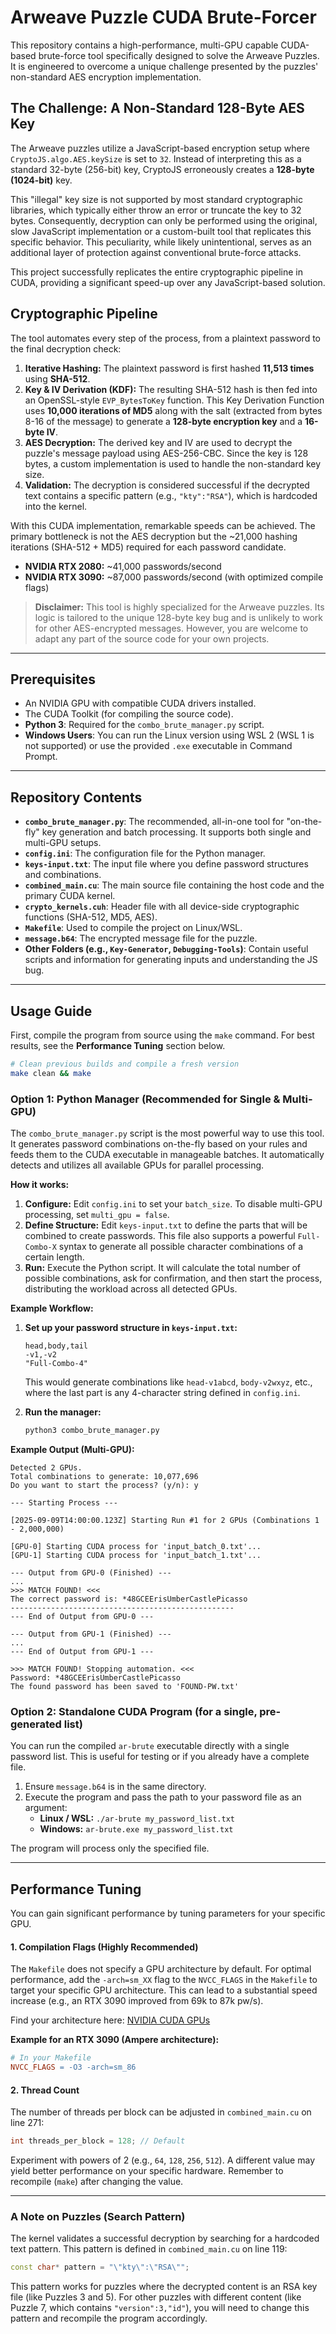 # Arweave Puzzle CUDA Brute-Forcer

This repository contains a high-performance, multi-GPU capable CUDA-based brute-force tool specifically designed to solve the Arweave Puzzles. It is engineered to overcome a unique challenge presented by the puzzles' non-standard AES encryption implementation.

## The Challenge: A Non-Standard 128-Byte AES Key

The Arweave puzzles utilize a JavaScript-based encryption setup where `CryptoJS.algo.AES.keySize` is set to `32`. Instead of interpreting this as a standard 32-byte (256-bit) key, CryptoJS erroneously creates a **128-byte (1024-bit)** key.

This "illegal" key size is not supported by most standard cryptographic libraries, which typically either throw an error or truncate the key to 32 bytes. Consequently, decryption can only be performed using the original, slow JavaScript implementation or a custom-built tool that replicates this specific behavior. This peculiarity, while likely unintentional, serves as an additional layer of protection against conventional brute-force attacks.

This project successfully replicates the entire cryptographic pipeline in CUDA, providing a significant speed-up over any JavaScript-based solution.

## Cryptographic Pipeline

The tool automates every step of the process, from a plaintext password to the final decryption check:

1.  **Iterative Hashing:** The plaintext password is first hashed **11,513 times** using **SHA-512**.
2.  **Key & IV Derivation (KDF):** The resulting SHA-512 hash is then fed into an OpenSSL-style `EVP_BytesToKey` function. This Key Derivation Function uses **10,000 iterations of MD5** along with the salt (extracted from bytes 8-16 of the message) to generate a **128-byte encryption key** and a **16-byte IV**.
3.  **AES Decryption:** The derived key and IV are used to decrypt the puzzle's message payload using AES-256-CBC. Since the key is 128 bytes, a custom implementation is used to handle the non-standard key size.
4.  **Validation:** The decryption is considered successful if the decrypted text contains a specific pattern (e.g., `"kty":"RSA"`), which is hardcoded into the kernel.

With this CUDA implementation, remarkable speeds can be achieved. The primary bottleneck is not the AES decryption but the ~21,000 hashing iterations (SHA-512 + MD5) required for each password candidate.

- **NVIDIA RTX 2080:** ~41,000 passwords/second
- **NVIDIA RTX 3090:** ~87,000 passwords/second (with optimized compile flags)

> **Disclaimer:** This tool is highly specialized for the Arweave puzzles. Its logic is tailored to the unique 128-byte key bug and is unlikely to work for other AES-encrypted messages. However, you are welcome to adapt any part of the source code for your own projects.

---

## Prerequisites

*   An NVIDIA GPU with compatible CUDA drivers installed.
*   The CUDA Toolkit (for compiling the source code).
*   **Python 3**: Required for the `combo_brute_manager.py` script.
*   **Windows Users**: You can run the Linux version using WSL 2 (WSL 1 is not supported) or use the provided `.exe` executable in Command Prompt.

---

## Repository Contents

*   **`combo_brute_manager.py`**: The recommended, all-in-one tool for "on-the-fly" key generation and batch processing. It supports both single and multi-GPU setups.
*   **`config.ini`**: The configuration file for the Python manager.
*   **`keys-input.txt`**: The input file where you define password structures and combinations.
*   **`combined_main.cu`**: The main source file containing the host code and the primary CUDA kernel.
*   **`crypto_kernels.cuh`**: Header file with all device-side cryptographic functions (SHA-512, MD5, AES).
*   **`Makefile`**: Used to compile the project on Linux/WSL.
*   **`message.b64`**: The encrypted message file for the puzzle.
*   **Other Folders (e.g., `Key-Generator`, `Debugging-Tools`)**: Contain useful scripts and information for generating inputs and understanding the JS bug.

---

## Usage Guide

First, compile the program from source using the `make` command. For best results, see the **Performance Tuning** section below.
```bash
# Clean previous builds and compile a fresh version
make clean && make
```

### Option 1: Python Manager (Recommended for Single & Multi-GPU)

The `combo_brute_manager.py` script is the most powerful way to use this tool. It generates password combinations on-the-fly based on your rules and feeds them to the CUDA executable in manageable batches. It automatically detects and utilizes all available GPUs for parallel processing.

**How it works:**
1.  **Configure:** Edit `config.ini` to set your `batch_size`. To disable multi-GPU processing, set `multi_gpu = false`.
2.  **Define Structure:** Edit `keys-input.txt` to define the parts that will be combined to create passwords. This file also supports a powerful `Full-Combo-X` syntax to generate all possible character combinations of a certain length.
3.  **Run:** Execute the Python script. It will calculate the total number of possible combinations, ask for confirmation, and then start the process, distributing the workload across all detected GPUs.

**Example Workflow:**

1.  **Set up your password structure in `keys-input.txt`:**
    ```
    head,body,tail
    -v1,-v2
    "Full-Combo-4" 
    ```
    This would generate combinations like `head-v1abcd`, `body-v2wxyz`, etc., where the last part is any 4-character string defined in `config.ini`.

2.  **Run the manager:**
    ```bash
    python3 combo_brute_manager.py
    ```

**Example Output (Multi-GPU):**
```
Detected 2 GPUs.
Total combinations to generate: 10,077,696
Do you want to start the process? (y/n): y

--- Starting Process ---

[2025-09-09T14:00:00.123Z] Starting Run #1 for 2 GPUs (Combinations 1 - 2,000,000)

[GPU-0] Starting CUDA process for 'input_batch_0.txt'...
[GPU-1] Starting CUDA process for 'input_batch_1.txt'...

--- Output from GPU-0 (Finished) ---
...
>>> MATCH FOUND! <<<
The correct password is: *48GCEErisUmberCastlePicasso
--------------------------------------------------
--- End of Output from GPU-0 ---

--- Output from GPU-1 (Finished) ---
...
--- End of Output from GPU-1 ---

>>> MATCH FOUND! Stopping automation. <<<
Password: *48GCEErisUmberCastlePicasso
The found password has been saved to 'FOUND-PW.txt'
```

### Option 2: Standalone CUDA Program (for a single, pre-generated list)

You can run the compiled `ar-brute` executable directly with a single password list. This is useful for testing or if you already have a complete file.

1.  Ensure `message.b64` is in the same directory.
2.  Execute the program and pass the path to your password file as an argument:
    *   **Linux / WSL:** `./ar-brute my_password_list.txt`
    *   **Windows:** `ar-brute.exe my_password_list.txt`

The program will process only the specified file.

---

## Performance Tuning

You can gain significant performance by tuning parameters for your specific GPU.

#### 1. Compilation Flags (Highly Recommended)

The `Makefile` does not specify a GPU architecture by default. For optimal performance, add the `-arch=sm_XX` flag to the `NVCC_FLAGS` in the `Makefile` to target your specific GPU architecture. This can lead to a substantial speed increase (e.g., an RTX 3090 improved from 69k to 87k pw/s).

Find your architecture here: [NVIDIA CUDA GPUs](https://developer.nvidia.com/cuda-gpus)

**Example for an RTX 3090 (Ampere architecture):**
```makefile
# In your Makefile
NVCC_FLAGS = -O3 -arch=sm_86
```

#### 2. Thread Count
The number of threads per block can be adjusted in `combined_main.cu` on line 271:
```c++
int threads_per_block = 128; // Default
```
Experiment with powers of 2 (e.g., `64`, `128`, `256`, `512`). A different value may yield better performance on your specific hardware. Remember to recompile (`make`) after changing the value.

---

### A Note on Puzzles (Search Pattern)

The kernel validates a successful decryption by searching for a hardcoded text pattern. This pattern is defined in `combined_main.cu` on line 119:

```c++
const char* pattern = "\"kty\":\"RSA\"";
```

This pattern works for puzzles where the decrypted content is an RSA key file (like Puzzles 3 and 5). For other puzzles with different content (like Puzzle 7, which contains `"version":3,"id"`), you will need to change this pattern and recompile the program accordingly.
